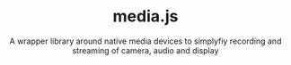 <center> <h1>media.js</h1> </center>
<center> A wrapper library around native media devices to simplyfiy recording and streaming of camera, audio and display </center>
